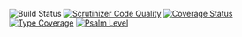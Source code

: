 ![Build Status](https://github.com/simplesamlphp/assert/workflows/CI/badge.svg?branch=master)
[![Scrutinizer Code Quality](https://scrutinizer-ci.com/g/simplesamlphp/assert/badges/quality-score.png?b=master)](https://scrutinizer-ci.com/g/simplesamlphp/assert/?branch=master)
[![Coverage Status](https://codecov.io/gh/simplesamlphp/assert/branch/master/graph/badge.svg)](https://codecov.io/gh/simplesamlphp/assert)
[![Type Coverage](https://shepherd.dev/github/simplesamlphp/assert/coverage.svg)](https://shepherd.dev/github/simplesamlphp/assert)
[![Psalm Level](https://shepherd.dev/github/simplesamlphp/assert/level.svg)](https://shepherd.dev/github/simplesamlphp/assert)
